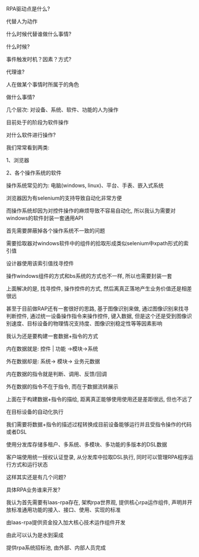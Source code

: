 RPA驱动点是什么?

代替人为动作



什么时候代替谁做什么事情?

什么时候?

事件触发时机？因素？方式?

代理谁?

人在做某个事情时所属于的角色

做什么事情?

几个层次: 对设备、系统、软件、功能的人为操作

目前处于的阶段为软件操作

对什么软件进行操作?

我们常常看到两类:

1、浏览器

2、各个操作系统的软件

操作系统常见的为: 电脑(windows, linux)、平台、手表、嵌入式系统

浏览器因为有selenium的支持导致自动化非常方便

而操作系统却因为对控件操作的麻烦导致不容易自动化, 所以我认为需要对windows的软件封装一套通用API

首先需要屏蔽掉各个操作系统不一致的问题

需要拾取器对windows软件中的组件的拾取形成类似selenium中xpath形式的索引值

设计器使用该索引值找寻控件

操作windows组件的方式和bs系统的方式也不一样, 所以也需要封装一套

上面解决的是, 找寻控件, 操作控件的方式, 然后离真正落地产生业务价值还是相差很远

甚至于目前做RAP还有一套很好的思路, 基于图像识别来做, 通过图像识别来找寻判断控件, 通过统一设备操作指令来操作控件, 键入数据, 但是这个还是受到图像识别速度、目标设备的物理情况支持度、图像识别稳定性等等因素影响



我认为还是要构建一套数据+指令的方式

内在数据就是: 控件 | 功能 ->模块->系统

外在数据却是: 系统-> 模块-> 业务元数据



内在数据的指令就是判断、调用、反馈/回调

外在数据的指令不在于指令, 而在于数据流转展示



上面在于构建数据+指令的描绘, 距离真正能够使用使用还是差距很远, 但也不远了



在目标设备的自动化执行

我们需要将数据+指令的描述过程转换成目前设备能够运行并且受指令操作的代码或者DSL



使用分发库存储多租户、多系统、多模块、多功能的多版本的DSL数据



客户端使用统一授权认证登录, 从分发库中拉取DSL执行, 同时可以管理RPA程序运行方式和运行状态



这样其实还是有几个问题?

 具体RPA业务谁来开发? 

我认为首先需要有laas-rpa存在,  架构rpa世界观, 提供核心rpa运作组件, 声明并开放标准通用功能的接入、接口、使用、实现的标准

由laas-rpa提供资金投入加大核心技术运作组件开发

由此可以认为是水到渠成

提供rpa系统招标池, 由外部、内部人员完成









